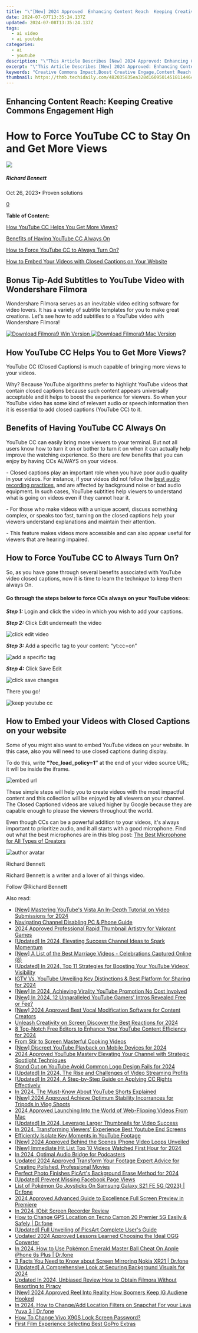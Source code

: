 ```yaml
---
title: "\"[New] 2024 Approved  Enhancing Content Reach  Keeping Creative Commons Engagement High\""
date: 2024-07-07T13:35:24.137Z
updated: 2024-07-08T13:35:24.137Z
tags:
  - ai video
  - ai youtube
categories:
  - ai
  - youtube
description: "\"This Article Describes [New] 2024 Approved: Enhancing Content Reach: Keeping Creative Commons Engagement High\""
excerpt: "\"This Article Describes [New] 2024 Approved: Enhancing Content Reach: Keeping Creative Commons Engagement High\""
keywords: "Creative Commons Impact,Boost Creative Engage,Content Reach Expand,High Engagement CC,Increase Creative Share,Maximize Creative Use,Elevate Creative Exposure"
thumbnail: https://thmb.techidaily.com/482035835ea328d1609501451811446cad884a7a61227ca3ca092b735291d94d.jpg
---
```


## Enhancing Content Reach: Keeping Creative Commons Engagement High

# How to Force YouTube CC to Stay On and Get More Views

![](https://images.wondershare.com/filmora/article-images/richard-bennett.jpg)

##### Richard Bennett

 Oct 26, 2023• Proven solutions

[0](#commentsBoxSeoTemplate)

**Table of Content:**

[How YouTube CC Helps You Get More Views?](#p1)

[Benefits of Having YouTube CC Always On](#p2)

[How to Force YouTube CC to Always Turn On?](#p3)

[How to Embed Your Videos with Closed Captions on Your Website](#p4)

## Bonus Tip-Add Subtitles to YouTube Video with Wondershare Filmora

Wondershare Filmora serves as an inevitable video editing software for video lovers. It has a variety of subtitle templates for you to make great creations. Let's see how to add subtitles to a YouTube video with Wondershare Filmora!

[![Download Filmora9 Win Version](https://images.wondershare.com/filmora/guide/download-btn-win.jpg) ](https://tools.techidaily.com/wondershare/filmora/download/) [![Download Filmora9 Mac Version](https://images.wondershare.com/filmora/guide/download-btn-mac.jpg) ](https://tools.techidaily.com/wondershare/filmora/download/)

## **How YouTube CC Helps You to Get More Views?**

YouTube CC (Closed Captions) is much capable of bringing more views to your videos.

Why? Because YouTube algorithms prefer to highlight YouTube videos that contain closed captions because such content appears universally acceptable and it helps to boost the experience for viewers. So when your YouTube video has some kind of relevant audio or speech information then it is essential to add closed captions (YouTube CC) to it.

## **Benefits of Having YouTube CC Always On**

YouTube CC can easily bring more viewers to your terminal. But not all users know how to turn it on or bother to turn it on when it can actually help improve the watching experience. So there are few benefits that you can enjoy by having CCs ALWAYS on your videos.

\- Closed captions play an important role when you have poor audio quality in your videos. For instance, if your videos did not follow the [best audio recording practices](https://tools.techidaily.com/wondershare/filmora/download/), and are affected by background noise or bad audio equipment. In such cases, YouTube subtitles help viewers to understand what is going on videos even if they cannot hear it.

\- For those who make videos with a unique accent, discuss something complex, or speaks too fast, turning on the closed captions help your viewers understand explanations and maintain their attention.

\- This feature makes videos more accessible and can also appear useful for viewers that are hearing impaired.

## **How to Force YouTube CC to Always Turn On?**

So, as you have gone through several benefits associated with YouTube video closed captions, now it is time to learn the technique to keep them always On.

#### **Go through the steps below to force CCs always on your YouTube videos:**

**_Step 1:_** Login and click the video in which you wish to add your captions.

**_Step 2:_** Click Edit underneath the video

![click edit video](https://images.wondershare.com/filmora/article-images/click-edit-video1.png)

**_Step 3:_** Add a specific tag to your content: “yt:cc=on”

![add a specific tag](https://images.wondershare.com/filmora/article-images/add-specific-tag2.png)

**_Step 4:_** Click Save Edit

![click save changes](https://images.wondershare.com/filmora/article-images/click-save-change3.png)

 There you go!

![keep youtube cc](https://images.wondershare.com/filmora/article-images/keep-youtube-cc4.png)

## **How to Embed your Videos with Closed Captions on your website**

Some of you might also want to embed YouTube videos on your website. In this case, also you will need to use closed captions during display.

To do this, write **“?cc\_load\_policy=1”** at the end of your video source URL; it will be inside the iframe.

![embed url](https://images.wondershare.com/filmora/article-images/embed-url.png)

These simple steps will help you to create videos with the most impactful content and this collection will be enjoyed by all viewers on your channel. The Closed Captioned videos are valued higher by Google because they are capable enough to please the viewers throughout the world.

 Even though CCs can be a powerful addition to your videos, it's always important to prioritize audio, and it all starts with a good microphone. Find out what the best microphones are in this blog post: [The Best Microphone for All Types of Creators](https://tools.techidaily.com/wondershare/filmora/download/)

![author avatar](https://images.wondershare.com/filmora/article-images/richard-bennett.jpg)

Richard Bennett

Richard Bennett is a writer and a lover of all things video.

Follow @Richard Bennett


<ins class="adsbygoogle"
     style="display:block"
     data-ad-format="autorelaxed"
     data-ad-client="ca-pub-7571918770474297"
     data-ad-slot="1223367746"></ins>



<ins class="adsbygoogle"
     style="display:block"
     data-ad-client="ca-pub-7571918770474297"
     data-ad-slot="8358498916"
     data-ad-format="auto"
     data-full-width-responsive="true"></ins>

<span class="atpl-alsoreadstyle">Also read:</span>
<div><ul>
<li><a href="https://youtube-zero.techidaily.com/astering-youtubes-vista-an-in-depth-tutorial-on-video-submissions-for-2024/"><u>[New] Mastering YouTube's Vista  An In-Depth Tutorial on Video Submissions for 2024</u></a></li>
<li><a href="https://youtube-zero.techidaily.com/ating-channel-disabling-pc-and-phone-guide/"><u>Navigating Channel Disabling  PC & Phone Guide</u></a></li>
<li><a href="https://youtube-zero.techidaily.com/approved-professional-rapid-thumbnail-artistry-for-valorant-games/"><u>2024 Approved  Professional Rapid Thumbnail Artistry for Valorant Games</u></a></li>
<li><a href="https://youtube-zero.techidaily.com/ed-in-2024-elevating-success-channel-ideas-to-spark-momentum/"><u>[Updated] In 2024, Elevating Success  Channel Ideas to Spark Momentum</u></a></li>
<li><a href="https://youtube-zero.techidaily.com/-list-of-the-best-marriage-videos-celebrations-captured-online-8/"><u>[New] A List of the Best Marriage Videos - Celebrations Captured Online (8)</u></a></li>
<li><a href="https://youtube-zero.techidaily.com/ed-in-2024-top-11-strategies-for-boosting-your-youtube-videos-visibility/"><u>[Updated] In 2024, Top 11 Strategies for Boosting Your YouTube Videos' Visibility</u></a></li>
<li><a href="https://youtube-zero.techidaily.com/vs-youtube-unveiling-key-distinctions-and-best-platform-for-sharing-for-2024/"><u>IGTV Vs. YouTube  Unveiling Key Distinctions & Best Platform for Sharing for 2024</u></a></li>
<li><a href="https://youtube-zero.techidaily.com/n-2024-achieving-virality-youtube-promotion-no-cost-involved/"><u>[New] In 2024, Achieving Virality  YouTube Promotion No Cost Involved</u></a></li>
<li><a href="https://youtube-zero.techidaily.com/n-2024-12-unparalleled-youtube-gamers-intros-revealed-free-or-fee/"><u>[New] In 2024, 12 Unparalleled YouTube Gamers' Intros Revealed  Free or Fee?</u></a></li>
<li><a href="https://youtube-zero.techidaily.com/024-approved-best-vocal-modification-software-for-content-creators/"><u>[New] 2024 Approved  Best Vocal Modification Software for Content Creators</u></a></li>
<li><a href="https://youtube-zero.techidaily.com/sh-creativity-on-screen-discover-the-best-reactions-for-2024/"><u>Unleash Creativity on Screen  Discover the Best Reactions for 2024</u></a></li>
<li><a href="https://youtube-zero.techidaily.com/-notch-free-editors-to-enhance-your-youtube-content-efficiency-for-2024/"><u>8 Top-Notch Free Editors to Enhance Your YouTube Content Efficiency for 2024</u></a></li>
<li><a href="https://youtube-zero.techidaily.com/stir-to-screen-masterful-cooking-videos/"><u>From Stir to Screen  Masterful Cooking Videos</u></a></li>
<li><a href="https://youtube-zero.techidaily.com/iscreet-youtube-playback-on-mobile-devices-for-2024/"><u>[New] Discreet YouTube Playback on Mobile Devices for 2024</u></a></li>
<li><a href="https://youtube-zero.techidaily.com/approved-youtube-mastery-elevating-your-channel-with-strategic-spotlight-techniques/"><u>2024 Approved  YouTube Mastery  Elevating Your Channel with Strategic Spotlight Techniques</u></a></li>
<li><a href="https://youtube-zero.techidaily.com/-out-on-youtube-avoid-common-logo-design-fails-for-2024/"><u>Stand Out on YouTube  Avoid Common Logo Design Fails for 2024</u></a></li>
<li><a href="https://youtube-zero.techidaily.com/ed-in-2024-the-rise-and-challenges-of-video-streaming-profits/"><u>[Updated] In 2024, The Rise and Challenges of Video Streaming Profits</u></a></li>
<li><a href="https://youtube-zero.techidaily.com/ed-in-2024-a-step-by-step-guide-on-applying-cc-rights-effectively/"><u>[Updated] In 2024, A Step-by-Step Guide on Applying CC Rights Effectively</u></a></li>
<li><a href="https://youtube-zero.techidaily.com/24-the-must-know-about-youtube-shorts-explained/"><u>In 2024, The Must-Know About YouTube Shorts Explained</u></a></li>
<li><a href="https://youtube-zero.techidaily.com/024-approved-achieve-optimum-stability-incorrances-for-tripods-in-vlog-shoots/"><u>[New] 2024 Approved  Achieve Optimum Stability  Incorrances for Tripods in Vlog Shoots</u></a></li>
<li><a href="https://youtube-zero.techidaily.com/approved-launching-into-the-world-of-web-flipping-videos-from-mac/"><u>2024 Approved  Launching Into the World of Web-Flipping Videos From Mac</u></a></li>
<li><a href="https://youtube-zero.techidaily.com/ed-in-2024-leverage-larger-thumbnails-for-video-success/"><u>[Updated] In 2024, Leverage Larger Thumbnails for Video Success</u></a></li>
<li><a href="https://youtube-zero.techidaily.com/24-transforming-viewers-experience-best-youtube-end-screens/"><u>In 2024, Transforming Viewers' Experience  Best Youtube End Screens</u></a></li>
<li><a href="https://youtube-zero.techidaily.com/iently-isolate-key-moments-in-youtube-footage/"><u>Efficiently Isolate Key Moments in YouTube Footage</u></a></li>
<li><a href="https://youtube-zero.techidaily.com/024-approved-behind-the-scenes-iphone-video-loops-unveiled/"><u>[New] 2024 Approved  Behind the Scenes  IPhone Video Loops Unveiled</u></a></li>
<li><a href="https://youtube-zero.techidaily.com/mmediate-hit-list-top-10-videos-watched-first-hour-for-2024/"><u>[New] Immediate Hit List  Top 10 Videos Watched First Hour for 2024</u></a></li>
<li><a href="https://extra-skills.techidaily.com/in-2024-optimal-audio-bridge-for-podcasters/"><u>In 2024, Optimal Audio Bridge for Podcasters</u></a></li>
<li><a href="https://smart-video-editing.techidaily.com/updated-2024-approved-transform-your-footage-expert-advice-for-creating-polished-professional-movies/"><u>Updated 2024 Approved Transform Your Footage Expert Advice for Creating Polished, Professional Movies</u></a></li>
<li><a href="https://extra-support.techidaily.com/perfect-photo-finishes-picarts-background-erase-method-for-2024/"><u>Perfect Photo Finishes  PicArt's Background Erase Method for 2024</u></a></li>
<li><a href="https://facebook-videos.techidaily.com/updated-prevent-missing-facebook-page-views/"><u>[Updated] Prevent Missing Facebook Page Views</u></a></li>
<li><a href="https://change-location.techidaily.com/list-of-pokemon-go-joysticks-on-samsung-galaxy-s21-fe-5g-2023-drfone-by-drfone-virtual-android/"><u>List of Pokémon Go Joysticks On Samsung Galaxy S21 FE 5G (2023) | Dr.fone</u></a></li>
<li><a href="https://extra-information.techidaily.com/2024-approved-advanced-guide-to-excellence-full-screen-preview-in-premiere/"><u>2024 Approved  Advanced Guide to Excellence  Full Screen Preview in Premiere</u></a></li>
<li><a href="https://remote-screen-capture.techidaily.com/in-2024-iobit-screen-recorder-review/"><u>In 2024, IObit Screen Recorder Review</u></a></li>
<li><a href="https://fix-guide.techidaily.com/how-to-change-gps-location-on-tecno-camon-20-premier-5g-easily-and-safely-drfone-by-drfone-virtual-android/"><u>How to Change GPS Location on Tecno Camon 20 Premier 5G Easily & Safely | Dr.fone</u></a></li>
<li><a href="https://fox-cloud.techidaily.com/updated-full-unveiling-of-picsart-complete-users-guide/"><u>[Updated] Full Unveiling of PicsArt  Complete User's Guide</u></a></li>
<li><a href="https://ai-video-tools.techidaily.com/updated-2024-approved-lessons-learned-choosing-the-ideal-ogg-converter/"><u>Updated 2024 Approved Lessons Learned Choosing the Ideal OGG Converter</u></a></li>
<li><a href="https://ios-pokemon-go.techidaily.com/in-2024-how-to-use-pokemon-emerald-master-ball-cheat-on-apple-iphone-6s-plus-drfone-by-drfone-virtual-ios/"><u>In 2024, How to Use Pokémon Emerald Master Ball Cheat On Apple iPhone 6s Plus | Dr.fone</u></a></li>
<li><a href="https://screen-mirror.techidaily.com/3-facts-you-need-to-know-about-screen-mirroring-nokia-xr21-drfone-by-drfone-android/"><u>3 Facts You Need to Know about Screen Mirroring Nokia XR21 | Dr.fone</u></a></li>
<li><a href="https://fox-friendly.techidaily.com/updated-a-comprehensive-look-at-securing-background-visuals-for-2024/"><u>[Updated] A Comprehensive Look at Securing Background Visuals for 2024</u></a></li>
<li><a href="https://smart-video-editing.techidaily.com/updated-in-2024-unbiased-review-how-to-obtain-filmora-without-resorting-to-piracy/"><u>Updated In 2024, Unbiased Review How to Obtain Filmora Without Resorting to Piracy</u></a></li>
<li><a href="https://instagram-video-recordings.techidaily.com/new-2024-approved-reel-into-reality-how-boomers-keep-ig-audiene-hooked/"><u>[New] 2024 Approved  Reel Into Reality  How Boomers Keep IG Audiene Hooked</u></a></li>
<li><a href="https://location-social.techidaily.com/in-2024-how-to-changeadd-location-filters-on-snapchat-for-your-lava-yuva-3-drfone-by-drfone-virtual-android/"><u>In 2024, How to Change/Add Location Filters on Snapchat For your Lava Yuva 3 | Dr.fone</u></a></li>
<li><a href="https://android-unlock.techidaily.com/how-to-change-vivo-x90s-lock-screen-password-by-drfone-android/"><u>How To Change Vivo X90S Lock Screen Password?</u></a></li>
<li><a href="https://extra-hints.techidaily.com/first-film-experience-selecting-best-gopro-extras/"><u>First Film Experience  Selecting Best GoPro Extras</u></a></li>
</ul></div>

